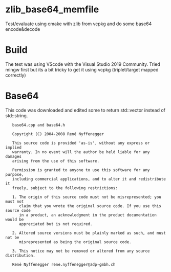 # zlib_base64_memfile
Test/evaluate using cmake with zlib from vcpkg and do some base64 encode&amp;decode 

# Build
The test was using VScode with the Visual Studio 2019 Community. Tried mingw first but its a bit tricky to get it using vcpkg (triplet/target mapped correctly)

# Base64
This code was downloaded and edited some to return std::vector<char> instead of std::string.
  
```
   base64.cpp and base64.h

   Copyright (C) 2004-2008 René Nyffenegger

   This source code is provided 'as-is', without any express or implied
   warranty. In no event will the author be held liable for any damages
   arising from the use of this software.

   Permission is granted to anyone to use this software for any purpose,
   including commercial applications, and to alter it and redistribute it
   freely, subject to the following restrictions:

   1. The origin of this source code must not be misrepresented; you must not
      claim that you wrote the original source code. If you use this source code
      in a product, an acknowledgment in the product documentation would be
      appreciated but is not required.

   2. Altered source versions must be plainly marked as such, and must not be
      misrepresented as being the original source code.

   3. This notice may not be removed or altered from any source distribution.

   René Nyffenegger rene.nyffenegger@adp-gmbh.ch
```
